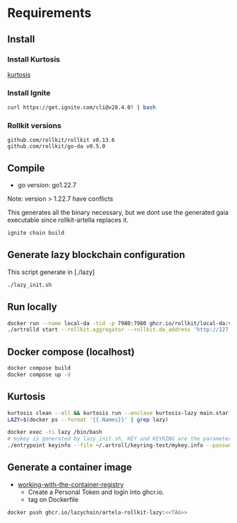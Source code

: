 # Requirements

## Install

### Install Kurtosis

[kurtosis](https://docs.kurtosis.com/install)

### Install Ignite

```bash
curl https://get.ignite.com/cli@v28.4.0! | bash
```

### Rollkit versions

```golang
github.com/rollkit/rollkit v0.13.6
github.com/rollkit/go-da v0.5.0 
```

## Compile

- go version: go1.22.7

Note: version > 1.22.7 have conflicts

This generates all the binary necessary, but we dont use the generated gaia executable since rollkit-artella replaces it.

```bash
ignite chain build
```

## Generate lazy blockchain configuration

This script generate in [./lazy]

```bash
./lazy_init.sh
```

## Run locally

```bash
docker run --name local-da -tid -p 7980:7980 ghcr.io/rollkit/local-da:v0.2.1
./artrolld start --rollkit.aggregator --rollkit.da_address 'http://127.0.0.1:7980' --home ./.lazy
```

## Docker compose (localhost)

```bash
docker compose build
docker compose up -d
```

## Kurtosis

```bash
kurtosis clean --all && kurtosis run --enclave kurtosis-lazy main.star
LAZY=$(docker ps --format '{{.Names}}' | grep lazy)

```

```bash
docker exec -ti lazy /bin/bash
# mykey is generated by lazy_init.sh, KEY and KEYRING are the parameters.
./entrypoint keyinfo --file ~/.artroll/keyring-test/mykey.info --passwd test
```

## Generate a container image

- [working-with-the-container-registry](https://docs.github.com/en/packages/working-with-a-github-packages-registry/working-with-the-container-registry)
  - Create a Personal Token and login into ghcr.io.
  - tag on Dockerfile

```bash
docker push ghcr.io/lazychain/artela-rollkit-lazy:<<TAG>>
```
